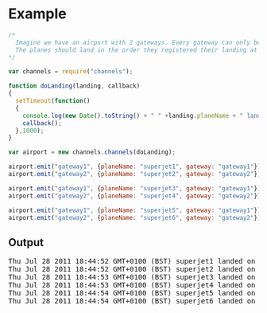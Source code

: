 # Example

```js
/*
  Imagine we have an airport with 2 gateways. Every gateway can only be used by one plane at the same time.
  The planes should land in the order they registered their landing at the airport
*/

var channels = require("channels");

function doLanding(landing, callback)
{
  setTimeout(function()
  {
    console.log(new Date().toString() + " " +landing.planeName + " landed on " + landing.gateway);
    callback();
  },1000);
}

var airport = new channels.channels(doLanding);

airport.emit("gateway1", {planeName: "superjet1", gateway: "gateway1"});
airport.emit("gateway2", {planeName: "superjet2", gateway: "gateway2"});

airport.emit("gateway1", {planeName: "superjet3", gateway: "gateway1"});
airport.emit("gateway2", {planeName: "superjet4", gateway: "gateway2"});

airport.emit("gateway1", {planeName: "superjet5", gateway: "gateway1"});
airport.emit("gateway2", {planeName: "superjet6", gateway: "gateway2"});
```
## Output

<pre>
Thu Jul 28 2011 18:44:52 GMT+0100 (BST) superjet1 landed on gateway1
Thu Jul 28 2011 18:44:52 GMT+0100 (BST) superjet2 landed on gateway2
Thu Jul 28 2011 18:44:53 GMT+0100 (BST) superjet3 landed on gateway1
Thu Jul 28 2011 18:44:53 GMT+0100 (BST) superjet4 landed on gateway2
Thu Jul 28 2011 18:44:54 GMT+0100 (BST) superjet5 landed on gateway1
Thu Jul 28 2011 18:44:54 GMT+0100 (BST) superjet6 landed on gateway2
</pre>
